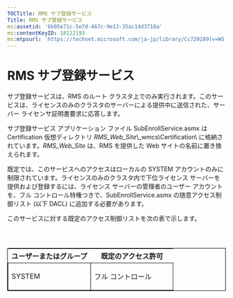 ```yaml
---
TOCTitle: RMS サブ登録サービス
Title: RMS サブ登録サービス
ms:assetid: '6b05e71c-5e7d-467c-9e13-35ac14d3718a'
ms:contentKeyID: 18122193
ms:mtpsurl: 'https://technet.microsoft.com/ja-jp/library/Cc720289(v=WS.10)'
---
```


RMS サブ登録サービス
====================

サブ登録サービスは、RMS のルート クラスタ上でのみ実行されます。このサービスは、ライセンスのみのクラスタのサーバーによる提供中に送信された、サーバー ライセンサ証明書要求に応答します。

サブ登録サービス アプリケーション ファイル SubEnrollService.asmx は Certification 仮想ディレクトリ *RMS\_Web\_Site*\\\_wmcs\\Certification\\ に格納されています。*RMS\_Web\_Site* は、RMS を提供した Web サイトの名前に置き換えられます。

既定では、このサービスへのアクセスはローカルの SYSTEM アカウントのみに制限されています。ライセンスのみのクラスタ内で下位ライセンス サーバーを提供および登録するには、ライセンス サーバーの管理者のユーザー アカウントを、フル コントロール特権つきで、SubEnrollService.asmx の随意アクセス制御リスト (以下 DACL) に追加する必要があります。

このサービスに対する既定のアクセス制御リストを次の表で示します。

###  

<p> </p>
<table style="border:1px solid black;">
<colgroup>
<col width="50%" />
<col width="50%" />
</colgroup>
<thead>
<tr class="header">
<th>ユーザーまたはグループ</th>
<th>既定のアクセス許可</th>
</tr>
</thead>
<tbody>
<tr class="odd">
<td style="border:1px solid black;"><p>SYSTEM</p></td>
<td style="border:1px solid black;"><p>フル コントロール</p></td>
</tr>
</tbody>
</table>
